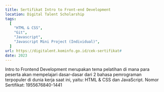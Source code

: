 ```yaml
---
title: Sertifikat Intro to Front-end Development
location: Digital Talent Scholarship
tags:
  [
    "HTML & CSS",
    "Git",
    "Javascript",
    "Javascript Mini Project (Individual)",
  ]
url: https://digitalent.kominfo.go.id/cek-sertifikat#
date: 2023
---
```


Intro to Frontend Development merupakan tema pelatihan di mana para peserta akan mempelajari dasar-dasar dari 2 bahasa pemrograman terpopuler di dunia kerja saat ini, yaitu: HTML & CSS dan JavaScript.
Nomor Sertifikat: 1955676840-1441
